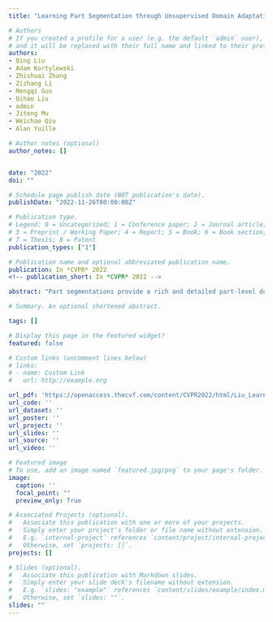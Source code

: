 ```yaml
---
title: "Learning Part Segmentation through Unsupervised Domain Adaptation from Synthetic Vehicles"

# Authors
# If you created a profile for a user (e.g. the default `admin` user), write the username (folder name) here 
# and it will be replaced with their full name and linked to their profile.
authors:
- Qing Liu
- Adam Kortylewski
- Zhishuai Zhang
- Zizhang Li
- Mengqi Guo
- Qihao Liu
- admin
- Jiteng Mu
- Weichao Qiu
- Alan Yuille

# Author notes (optional)
author_notes: []


date: "2022"
doi: ""

# Schedule page publish date (NOT publication's date).
publishDate: "2022-11-26T00:00:00Z"

# Publication type.
# Legend: 0 = Uncategorized; 1 = Conference paper; 2 = Journal article;
# 3 = Preprint / Working Paper; 4 = Report; 5 = Book; 6 = Book section;
# 7 = Thesis; 8 = Patent
publication_types: ["1"]

# Publication name and optional abbreviated publication name.
publication: In *CVPR* 2022
<!-- publication_short: In *CVPR* 2022 -->

abstract: "Part segmentations provide a rich and detailed part-level description of objects. However, their annotation requires an enormous amount of work, which makes it difficult to apply standard deep learning methods. In this paper, we propose the idea of learning part segmentation through unsupervised domain adaptation (UDA) from synthetic data. We first introduce UDA-Part, a comprehensive part segmentation dataset for vehicles that can serve as an adequate benchmark for UDA. In UDA-Part, we label parts on 3D CAD models which enables us to generate a large set of annotated synthetic images. We also annotate parts on a number of real images to provide a real test set. Secondly, to advance the adaptation of part models trained from the synthetic data to the real images, we introduce a new UDA algorithm that leverages the object's spatial structure to guide the adaptation process. Our experimental results on two real test datasets confirm the superiority of our approach over existing works, and demonstrate the promise of learning part segmentation for general objects from synthetic data. We believe our dataset provides a rich testbed to study UDA for part segmentation and will help to significantly push forward research in this area."

# Summary. An optional shortened abstract.

tags: []

# Display this page in the Featured widget?
featured: false

# Custom links (uncomment lines below)
# links:
# - name: Custom Link
#   url: http://example.org

url_pdf: 'https://openaccess.thecvf.com/content/CVPR2022/html/Liu_Learning_Part_Segmentation_Through_Unsupervised_Domain_Adaptation_From_Synthetic_Vehicles_CVPR_2022_paper.html'
url_code: ''
url_dataset: ''
url_poster: ''
url_project: ''
url_slides: ''
url_source: ''
url_video: ''

# Featured image
# To use, add an image named `featured.jpg/png` to your page's folder. 
image:
  caption: ''
  focal_point: ""
  preview_only: True

# Associated Projects (optional).
#   Associate this publication with one or more of your projects.
#   Simply enter your project's folder or file name without extension.
#   E.g. `internal-project` references `content/project/internal-project/index.md`.
#   Otherwise, set `projects: []`.
projects: []

# Slides (optional).
#   Associate this publication with Markdown slides.
#   Simply enter your slide deck's filename without extension.
#   E.g. `slides: "example"` references `content/slides/example/index.md`.
#   Otherwise, set `slides: ""`.
slides: ""
---
```

